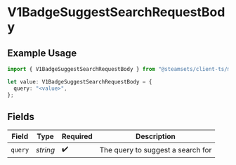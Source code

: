 # V1BadgeSuggestSearchRequestBody

## Example Usage

```typescript
import { V1BadgeSuggestSearchRequestBody } from "@steamsets/client-ts/models/components";

let value: V1BadgeSuggestSearchRequestBody = {
  query: "<value>",
};
```

## Fields

| Field                             | Type                              | Required                          | Description                       |
| --------------------------------- | --------------------------------- | --------------------------------- | --------------------------------- |
| `query`                           | *string*                          | :heavy_check_mark:                | The query to suggest a search for |
